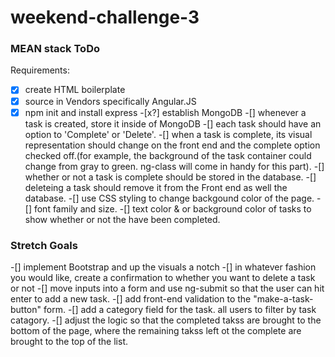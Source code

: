 # weekend-challenge-3


### MEAN stack ToDo ###

Requirements:

-[x] create HTML boilerplate
-[x] source in Vendors specifically Angular.JS
-[x] npm init and install express
-[x?] establish MongoDB
-[] whenever a task is created, store it inside of MongoDB
-[] each task should have an option to 'Complete' or 'Delete'.
-[] when a task is complete, its visual representation should change on the front end and the complete option checked off.(for example, the background of the task container could change from gray to green. ng-class will come in handy for this part).
-[] whether or not a task is complete should be stored in the database.
-[] deleteing a task should remove it from the Front end as well the database.
-[] use CSS styling to change backgound color of the page.
-[] font family and size.
-[] text color & or background color of tasks to show whether or not the have been completed.

### Stretch Goals

-[] implement Bootstrap and up the visuals a notch
-[] in whatever fashion you would like, create a confirmation to whether you want to delete a task or not
-[] move inputs into a form and use ng-submit so that the user can hit enter to add a new task.
-[] add front-end validation to the "make-a-task-button" form.
-[] add a category field for the task. all users to filter by task catagory.
-[] adjust the logic so that the completed takss are brought to the bottom of the page, where the remaining takss left ot the complete are brought to the top of the list.
